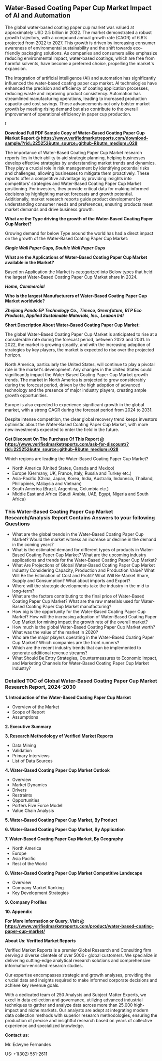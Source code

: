 <h2>Water-Based Coating Paper Cup Market Impact of AI and Automation</h2><p>The global water-based coating paper cup market was valued at approximately USD 2.5 billion in 2022. The market demonstrated a robust growth trajectory, with a compound annual growth rate (CAGR) of 6.8% projected from 2022 to 2027. This growth is driven by increasing consumer awareness of environmental sustainability and the shift towards eco-friendly packaging solutions. As companies and consumers alike emphasize reducing environmental impact, water-based coatings, which are free from harmful solvents, have become a preferred choice, propelling the market's expansion.</p><p>The integration of artificial intelligence (AI) and automation has significantly influenced the water-based coating paper cup market. AI technologies have enhanced the precision and efficiency of coating application processes, reducing waste and improving product consistency. Automation has streamlined manufacturing operations, leading to increased production capacity and cost savings. These advancements not only bolster market growth by meeting rising demand but also contribute to the overall improvement of operational efficiency in paper cup production.</p>t</p><p id="" class=""><strong>Download Full PDF Sample Copy of Water-Based Coating Paper Cup Market Report @ <a href="https://www.verifiedmarketreports.com/download-sample/?rid=225252&utm_source=github-R&utm_medium=028" target="_blank">https://www.verifiedmarketreports.com/download-sample/?rid=225252&utm_source=github-R&utm_medium=028</a></strong></p><p>The importance of&nbsp;Water-Based Coating Paper Cup Market research reports lies in their ability to aid strategic planning, helping businesses develop effective strategies by understanding market trends and dynamics. They play a crucial role in risk management by identifying potential risks and challenges, allowing businesses to mitigate them proactively. These reports offer a competitive advantage by providing insights into competitors' strategies and Water-Based Coating Paper Cup Market positioning. For investors, they provide critical data for making informed decisions by highlighting market forecasts and growth potential. Additionally, market research reports guide product development by understanding consumer needs and preferences, ensuring products meet market demands and drive business growth.</p><p><strong>What are the&nbsp;Type driving the growth of the Water-Based Coating Paper Cup Market?</strong></p><p id="" class="">Growing demand for below Type around the world has had a direct impact on the growth of the Water-Based Coating Paper Cup Market:</p><em><strong>Single Wall Paper Cups, Double Wall Paper Cups</strong></em></p><strong>What are the&nbsp;Applications&nbsp;of Water-Based Coating Paper Cup Market available in the Market?</strong></p><p id="" class="">Based on Application the Market is categorized into Below types that held the largest Water-Based Coating Paper Cup Market share In 2024.</p><em><strong>Home, Commercial</strong></em></p><strong>Who is the largest Manufacturers of Water-Based Coating Paper Cup Market worldwide?</strong></p><p><em><strong>Zhejiang Pando EP Technology Co., Timeco, Greenfuture, BTP Eco Products, Applied Sustainable Materials, Inc., Leabon Intl</strong></em></p><p id="" class=""><strong>Short Description About Water-Based Coating Paper Cup Market:</strong></p><p>The global Water-Based Coating Paper Cup Market is anticipated to rise at a considerable rate during the forecast period, between 2023 and 2031. In 2022, the market is growing steadily, and with the increasing adoption of strategies by key players, the market is expected to rise over the projected horizon.</p><p>North America, particularly the United States, will continue to play a pivotal role in the market's development. Any changes in the United States could significantly impact the Water-Based Coating Paper Cup Market growth trends. The market in North America is projected to grow considerably during the forecast period, driven by the high adoption of advanced technology and the presence of major industry players, creating ample growth opportunities.</p><p>Europe is also expected to experience significant growth in the global market, with a strong CAGR during the forecast period from 2024 to 2031.</p><p>Despite intense competition, the clear global recovery trend keeps investors optimistic about the Water-Based Coating Paper Cup Market, with more new investments expected to enter the field in the future.</p><p id="" class=""><strong>Get Discount On The Purchase Of This Report @ <a href="https://www.verifiedmarketreports.com/ask-for-discount/?rid=225252&utm_source=github-R&utm_medium=028" target="_blank">https://www.verifiedmarketreports.com/ask-for-discount/?rid=225252&utm_source=github-R&utm_medium=028</a></strong></p>Which regions are leading the Water-Based Coating Paper Cup Market?</p><ul><li>North America (United States, Canada and Mexico)</li><li>Europe (Germany, UK, France, Italy, Russia and Turkey etc.)</li><li>Asia-Pacific (China, Japan, Korea, India, Australia, Indonesia, Thailand, Philippines, Malaysia and Vietnam)</li><li>South America (Brazil, Argentina, Columbia etc.)</li><li>Middle East and Africa (Saudi Arabia, UAE, Egypt, Nigeria and South Africa)</li></ul><h3 id="" class="">This Water-Based Coating Paper Cup Market Research/Analysis Report Contains Answers to your following Questions</h3><ul><li>What are the global trends in the Water-Based Coating Paper Cup Market? Would the market witness an increase or decline in the demand in the coming years?</li><li>What is the estimated demand for different types of products in Water-Based Coating Paper Cup Market? What are the upcoming industry applications and trends for the Water-Based Coating Paper Cup Market?</li><li>What Are Projections of Global Water-Based Coating Paper Cup Market Industry Considering Capacity, Production and Production Value? What Will Be the Estimation of Cost and Profit? What Will Be Market Share, Supply and Consumption? What about imports and Export?</li><li>Where will the strategic developments take the industry in the mid to long-term?</li><li>What are the factors contributing to the final price of Water-Based Coating Paper Cup Market? What are the raw materials used for Water-Based Coating Paper Cup Market manufacturing?</li><li>How big is the opportunity for the Water-Based Coating Paper Cup Market? How will the increasing adoption of Water-Based Coating Paper Cup Market for mining impact the growth rate of the overall market?</li><li>How much is the global Water-Based Coating Paper Cup Market worth? What was the value of the market In 2020?</li><li>Who are the major players operating in the Water-Based Coating Paper Cup Market? Which companies are the front runners?</li><li>Which are the recent industry trends that can be implemented to generate additional revenue streams?</li><li>What Should Be Entry Strategies, Countermeasures to Economic Impact, and Marketing Channels for Water-Based Coating Paper Cup Market Industry?</li></ul><h3 id="" class="">Detailed TOC of Global Water-Based Coating Paper Cup Market Research Report, 2024-2030</h3><p id="" class=""><strong>1. Introduction of the Water-Based Coating Paper Cup Market</strong></p><ul><li>Overview of the Market</li><li>Scope of Report</li><li>Assumptions</li></ul><p id="" class=""><strong>2. Executive Summary</strong></p><p id="" class=""><strong>3. Research Methodology of Verified Market Reports</strong></p><ul><li>Data Mining</li><li>Validation</li><li>Primary Interviews</li><li>List of Data Sources</li></ul><p id="" class=""><strong>4. Water-Based Coating Paper Cup Market Outlook</strong></p><ul><li>Overview</li><li>Market Dynamics</li><li>Drivers</li><li>Restraints</li><li>Opportunities</li><li>Porters Five Force Model</li><li>Value Chain Analysis</li></ul><p id="" class=""><strong>5. Water-Based Coating Paper Cup Market, By Product</strong></p><p id="" class=""><strong>6. Water-Based Coating Paper Cup Market, By Application</strong></p><p id="" class=""><strong>7. Water-Based Coating Paper Cup Market, By Geography</strong></p><ul><li>North America</li><li>Europe</li><li>Asia Pacific</li><li>Rest of the World</li></ul><p id="" class=""><strong>8. Water-Based Coating Paper Cup Market Competitive Landscape</strong></p><ul><li>Overview</li><li>Company Market Ranking</li><li>Key Development Strategies</li></ul><p id="" class=""><strong>9. Company Profiles</strong></p><p id="" class=""><strong>10. Appendix</strong></p><p id="" class=""><strong>For More Information or Query, Visit @ <a href="https://www.verifiedmarketreports.com/product/water-based-coating-paper-cup-market/" target="_blank">https://www.verifiedmarketreports.com/product/water-based-coating-paper-cup-market/</a></strong></p><p id="" class=""><strong>About Us: Verified Market Reports</strong></p><p id="" class="">Verified Market Reports is a premier Global Research and Consulting firm serving a diverse clientele of over 5000+ global customers. We specialize in delivering cutting-edge analytical research solutions and comprehensive information-enriched research studies.</p><p id="" class="">Our expertise encompasses strategic and growth analyses, providing the crucial data and insights required to make informed corporate decisions and achieve key revenue goals.</p><p id="" class="">With a dedicated team of 250 Analysts and Subject Matter Experts, we excel in data collection and governance, utilizing advanced industrial techniques to gather and analyze data across more than 25,000 high-impact and niche markets. Our analysts are adept at integrating modern data collection methods with superior research methodologies, ensuring the production of precise and insightful research based on years of collective experience and specialized knowledge.</p><p id="" class=""><strong>Contact us:</strong></p><p id="" class="">Mr. Edwyne Fernandes</p><p id="" class="">US: +1(302) 551-2611</p>